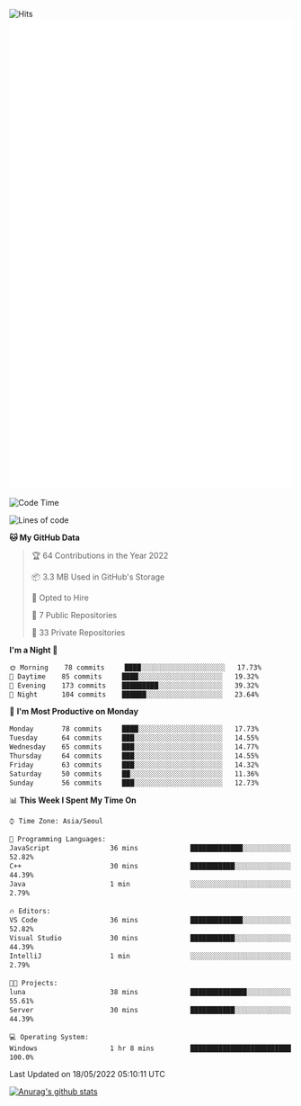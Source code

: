 ![Hits](https://hits.seeyoufarm.com/api/count/incr/badge.svg?url=https%3A%2F%2Fgithub.com%2Fkokose1234&count_bg=%2379C83D&title_bg=%23555555&icon=apple.svg&icon_color=%23E7E7E7&title=hits&edge_flat=false)
<br/>
![Metrics](https://github.com/kokose1234/kokose1234/blob/main/github-metrics.svg)

<!--START_SECTION:waka-->
![Code Time](http://img.shields.io/badge/Code%20Time-640%20hrs%207%20mins-blue)

![Lines of code](https://img.shields.io/badge/From%20Hello%20World%20I%27ve%20Written-2%20Million%20lines%20of%20code-blue)

**🐱 My GitHub Data** 

> 🏆 64 Contributions in the Year 2022
 > 
> 📦 3.3 MB Used in GitHub's Storage 
 > 
> 💼 Opted to Hire
 > 
> 📜 7 Public Repositories 
 > 
> 🔑 33 Private Repositories  
 > 
**I'm a Night 🦉** 

```text
🌞 Morning    78 commits     ████░░░░░░░░░░░░░░░░░░░░░   17.73% 
🌆 Daytime    85 commits     ████░░░░░░░░░░░░░░░░░░░░░   19.32% 
🌃 Evening    173 commits    █████████░░░░░░░░░░░░░░░░   39.32% 
🌙 Night      104 commits    ██████░░░░░░░░░░░░░░░░░░░   23.64%

```
📅 **I'm Most Productive on Monday** 

```text
Monday       78 commits     ████░░░░░░░░░░░░░░░░░░░░░   17.73% 
Tuesday      64 commits     ███░░░░░░░░░░░░░░░░░░░░░░   14.55% 
Wednesday    65 commits     ███░░░░░░░░░░░░░░░░░░░░░░   14.77% 
Thursday     64 commits     ███░░░░░░░░░░░░░░░░░░░░░░   14.55% 
Friday       63 commits     ███░░░░░░░░░░░░░░░░░░░░░░   14.32% 
Saturday     50 commits     ██░░░░░░░░░░░░░░░░░░░░░░░   11.36% 
Sunday       56 commits     ███░░░░░░░░░░░░░░░░░░░░░░   12.73%

```


📊 **This Week I Spent My Time On** 

```text
⌚︎ Time Zone: Asia/Seoul

💬 Programming Languages: 
JavaScript               36 mins             █████████████░░░░░░░░░░░░   52.82% 
C++                      30 mins             ███████████░░░░░░░░░░░░░░   44.39% 
Java                     1 min               ░░░░░░░░░░░░░░░░░░░░░░░░░   2.79%

🔥 Editors: 
VS Code                  36 mins             █████████████░░░░░░░░░░░░   52.82% 
Visual Studio            30 mins             ███████████░░░░░░░░░░░░░░   44.39% 
IntelliJ                 1 min               ░░░░░░░░░░░░░░░░░░░░░░░░░   2.79%

🐱‍💻 Projects: 
luna                     38 mins             ██████████████░░░░░░░░░░░   55.61% 
Server                   30 mins             ███████████░░░░░░░░░░░░░░   44.39%

💻 Operating System: 
Windows                  1 hr 8 mins         █████████████████████████   100.0%

```


 Last Updated on 18/05/2022 05:10:11 UTC
<!--END_SECTION:waka-->

[![Anurag's github stats](https://github-readme-stats.vercel.app/api?username=kokose1234&theme=dracula)](https://github.com/anuraghazra/github-readme-stats)



	
